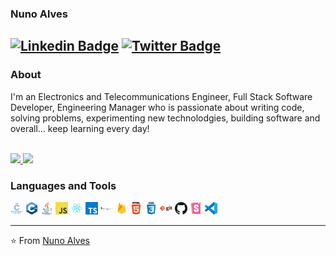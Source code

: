 ### Nuno Alves
[![Linkedin Badge](https://img.shields.io/badge/-Nuno_Alves-blue?style=flat-square&logo=Linkedin&logoColor=white&link=https://www.linkedin.com/in/nralves)](https://www.linkedin.com/in/nralves/) 
[![Twitter Badge](https://img.shields.io/badge/-Nuno_Alves-1ca0f1?style=flat-square&logo=twitter&logoColor=white&link=https://twitter.com/nunorralves)](https://twitter.com/nunorralves)  
---------------------------------------------------------------------------------------------------------------------------------------------------------------------------------

### About

I'm an Electronics and Telecommunications Engineer, Full Stack Software Developer, Engineering Manager who is passionate about writing code, solving problems, experimenting new technolodgies, building software and overall... keep learning every day!


<br/>

<a href="https://github.com/nunorralves">
  <img src="https://github-readme-stats.vercel.app/api?username=nunorralves&show_icons=true&hide_border=true" />
  <img src="https://github-readme-stats.vercel.app/api/top-langs/?username=nunorralves&theme=buefy&layout=compact" />
</a>

<br/>

### Languages and Tools

<code><img height="20" src="https://raw.githubusercontent.com/github/explore/80688e429a7d4ef2fca1e82350fe8e3517d3494d/topics/c/c.png"></code>
<code><img height="20" src="https://raw.githubusercontent.com/github/explore/80688e429a7d4ef2fca1e82350fe8e3517d3494d/topics/cpp/cpp.png"></code>
<code><img height="20" src="https://raw.githubusercontent.com/github/explore/80688e429a7d4ef2fca1e82350fe8e3517d3494d/topics/java/java.png"></code>
<code><img height="20" src="https://raw.githubusercontent.com/github/explore/80688e429a7d4ef2fca1e82350fe8e3517d3494d/topics/javascript/javascript.png"></code>
<code><img height="20" src="https://raw.githubusercontent.com/github/explore/80688e429a7d4ef2fca1e82350fe8e3517d3494d/topics/react/react.png"></code>
<code><img height="20" src="https://raw.githubusercontent.com/github/explore/80688e429a7d4ef2fca1e82350fe8e3517d3494d/topics/typescript/typescript.png"></code>
<code><img height="20" src="https://raw.githubusercontent.com/github/explore/80688e429a7d4ef2fca1e82350fe8e3517d3494d/topics/mongodb/mongodb.png"></code>
<code><img height="20" src="https://raw.githubusercontent.com/github/explore/80688e429a7d4ef2fca1e82350fe8e3517d3494d/topics/firebase/firebase.png"></code>
<code><img height="20" src="https://raw.githubusercontent.com/github/explore/80688e429a7d4ef2fca1e82350fe8e3517d3494d/topics/html/html.png"></code>
<code><img height="20" src="https://raw.githubusercontent.com/github/explore/80688e429a7d4ef2fca1e82350fe8e3517d3494d/topics/css/css.png"></code>
<code><img height="20" src="https://raw.githubusercontent.com/github/explore/80688e429a7d4ef2fca1e82350fe8e3517d3494d/topics/git/git.png"></code>
<code><img height="20" src="https://raw.githubusercontent.com/github/explore/80688e429a7d4ef2fca1e82350fe8e3517d3494d/topics/github/github.png"></code>
<code><img height="20" src="https://raw.githubusercontent.com/github/explore/80688e429a7d4ef2fca1e82350fe8e3517d3494d/topics/storybook/storybook.png"></code>
<code><img height="20" src="https://raw.githubusercontent.com/github/explore/80688e429a7d4ef2fca1e82350fe8e3517d3494d/topics/vscode/vscode.png"></code>

---------------------------------------------------------------------------------------------------------------------------------------------------------------------------------
⭐️ From [Nuno Alves](https://github.com/nunorralves)

